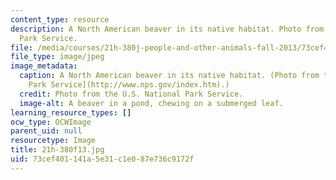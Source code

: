 ```yaml
---
content_type: resource
description: A North American beaver in its native habitat. Photo from the U.S. National
  Park Service.
file: /media/courses/21h-380j-people-and-other-animals-fall-2013/73cef401141a5e31c1e087e736c9172f_21h-380f13.jpg
file_type: image/jpeg
image_metadata:
  caption: A North American beaver in its native habitat. (Photo from the [U.S. National
    Park Service](http://www.nps.gov/index.htm).)
  credit: Photo from the U.S. National Park Service.
  image-alt: A beaver in a pond, chewing on a submerged leaf.
learning_resource_types: []
ocw_type: OCWImage
parent_uid: null
resourcetype: Image
title: 21h-380f13.jpg
uid: 73cef401-141a-5e31-c1e0-87e736c9172f
---
```

